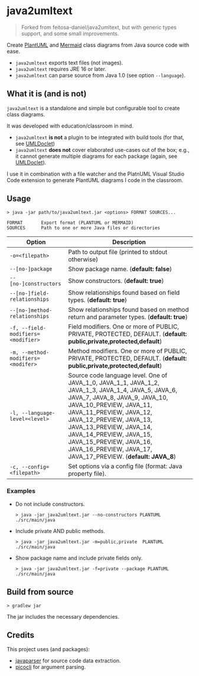 # java2umltext

> Forked from feitosa-daniel/java2umltext, but with generic types support, and some small improvements.

Create [PlantUML](https://plantuml.com/class-diagram) and [Mermaid](https://mermaid-js.github.io/mermaid/#/classDiagram) class diagrams from Java source code with ease.

- `java2umltext` exports text files (not images).
- `java2umltext` requires JRE 16 or later.
- `java2umltext` can parse source from Java 1.0 (see option `--language`).


## What it is (and is not)

`java2umltext` is a standalone and simple but configurable tool to create class diagrams.

It was developed with education/classroom in mind.

- `java2umltext` **is not** a plugin to be integrated with build tools (for that, see [UMLDoclet](https://github.com/talsma-ict/umldoclet))
- `java2umltext` **does not** cover elaborated use-cases out of the box; e.g., it cannot generate multiple diagrams for each package (again, see [UMLDoclet](https://github.com/talsma-ict/umldoclet)).

I use it in combination with a file watcher and the PlatnUML Visual Studio Code extension to generate PlantUML diagrams I code in the classroom.

## Usage

```
> java -jar path/to/java2umltext.jar <options> FORMAT SOURCES...

FORMAT       Export format (PLANTUML or MERMAID)
SOURCES      Path to one or more Java files or directories
```

| Option                            | Description                   |
|-----------------------------------|-------------------------------|
|`-o=<filepath>`                    | Path to output file (printed to stdout otherwise)|
|`--[no-]package`                   | Show package name. (**default: false**)|
|`--[no-]constructors`              | Show constructors. (**default: true**)|
|`--[no-]field-relationships`       | Show relationships found based on field types. (**default: true**)|
|`--[no-]method-relationships`      | Show relationships found based on method return and parameter types. (**default: true**)|
|`-f, --field-modifiers=<modifier>` | Field modifiers. One or more of PUBLIC, PRIVATE, PROTECTED, DEFAULT. (**default: public,private,protected,default**)|
|`-m, --method-modifiers=<modifer>` | Method modifiers. One or more of PUBLIC, PRIVATE, PROTECTED, DEFAULT. (**default: public,private,protected,default**)|
|`-l, --language-level=<level>`     | Source code language level. One of JAVA_1_0, JAVA_1_1, JAVA_1_2, JAVA_1_3, JAVA_1_4, JAVA_5, JAVA_6, JAVA_7, JAVA_8, JAVA_9, JAVA_10, JAVA_10_PREVIEW, JAVA_11, JAVA_11_PREVIEW, JAVA_12, JAVA_12_PREVIEW, JAVA_13, JAVA_13_PREVIEW, JAVA_14, JAVA_14_PREVIEW, JAVA_15, JAVA_15_PREVIEW, JAVA_16, JAVA_16_PREVIEW, JAVA_17, JAVA_17_PREVIEW. (**default: JAVA_8**)
|`-c, --config=<filepath>`          | Set options via a config file (format: Java property file).|


### Examples

- Do not include constructors.
  ```
  > java -jar java2umltext.jar --no-constructors PLANTUML ./src/main/java
  ```
- Include private AND public methods.
  ```
  > java -jar java2umltext.jar -m=public,private  PLANTUML ./src/main/java
  ```
- Show package name and include private fields only.
  ```
  > java -jar java2umltext.jar -f=private --package PLANTUML ./src/main/java
  ```

## Build from source

```
> gradlew jar
```

The jar includes the necessary dependencies.

## Credits

This project uses (and packages):
- [javaparser](https://github.com/javaparser/javaparser) for source code data extraction.
- [picocli](https://github.com/remkop/picocli) for argument parsing.
